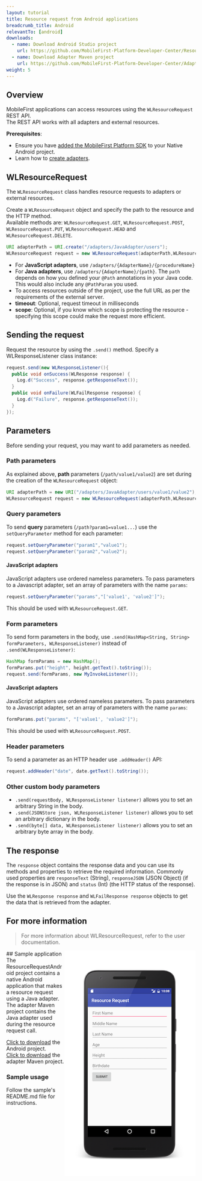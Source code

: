 ```yaml
---
layout: tutorial
title: Resource request from Android applications
breadcrumb_title: Android
relevantTo: [android]
downloads:
  - name: Download Android Studio project
    url: https://github.com/MobileFirst-Platform-Developer-Center/ResourceRequestAndroid/tree/release80
  - name: Download Adapter Maven project
    url: https://github.com/MobileFirst-Platform-Developer-Center/Adapters/tree/release80
weight: 5
---
```

## Overview
MobileFirst applications can access resources using the `WLResourceRequest` REST API.  
The REST API works with all adapters and external resources.

**Prerequisites**:

- Ensure you have [added the MobileFirst Platform SDK](../../../application-development/sdk/android) to your Native Android project.
- Learn how to [create adapters](../../../adapters/creating-adapters).

## WLResourceRequest
The `WLResourceRequest` class handles resource requests to adapters or external resources.

Create a `WLResourceRequest` object and specify the path to the resource and the HTTP method.  
Available methods are: `WLResourceRequest.GET`, `WLResourceRequest.POST`, `WLResourceRequest.PUT`, `WLResourceRequest.HEAD` and `WLResourceRequest.DELETE`.

```java
URI adapterPath = URI.create("/adapters/JavaAdapter/users");
WLResourceRequest request = new WLResourceRequest(adapterPath,WLResourceRequest.GET);
```

* For **JavaScript adapters**, use `/adapters/{AdapterName}/{procedureName}`
* For **Java adapters**, use `/adapters/{AdapterName}/{path}`. The `path` depends on how you defined your `@Path` annotations in your Java code. This would also include any `@PathParam` you used.
* To access resources outside of the project, use the full URL as per the requirements of the external server.
* **timeout**: Optional, request timeout in milliseconds
* **scope**: Optional, if you know which scope is protecting the resource - specifying this scope could make the request more efficient.

## Sending the request
Request the resource by using the `.send()` method. Specify a WLResponseListener class instance:

```java
request.send(new WLResponseListener(){
  public void onSuccess(WLResponse response) {
    Log.d("Success", response.getResponseText());
  }
  public void onFailure(WLFailResponse response) {
    Log.d("Failure", response.getResponseText());
  }
});
```

## Parameters
Before sending your request, you may want to add parameters as needed.

### Path parameters
As explained above, **path** parameters (`/path/value1/value2`) are set during the creation of the `WLResourceRequest` object:

```java
URI adapterPath = new URI("/adapters/JavaAdapter/users/value1/value2");
WLResourceRequest request = new WLResourceRequest(adapterPath,WLResourceRequest.GET);
```

### Query parameters
To send **query** parameters (`/path?param1=value1...`) use the `setQueryParameter` method for each parameter:

```java
request.setQueryParameter("param1","value1");
request.setQueryParameter("param2","value2");
```

#### JavaScript adapters
JavaScript adapters use ordered nameless parameters. To pass parameters to a Javascript adapter, set an array of parameters with the name `params`:

```java
request.setQueryParameter("params","['value1', 'value2']");
```

This should be used with `WLResourceRequest.GET`.

### Form parameters
To send form parameters in the body, use `.send(HashMap<String, String> formParameters, WLResponseListener)` instead of `.send(WLResponseListener)`:  

```java
HashMap formParams = new HashMap();
formParams.put("height", height.getText().toString());
request.send(formParams, new MyInvokeListener());
```    

#### JavaScript adapters
JavaScript adapters use ordered nameless parameters. To pass parameters to a Javascript adapter, set an array of parameters with the name `params`:

```java
formParams.put("params", "['value1', 'value2']");
```

This should be used with `WLResourceRequest.POST`.

### Header parameters
To send a parameter as an HTTP header use `.addHeader()` API:

```java
request.addHeader("date", date.getText().toString());
```

### Other custom body parameters
- `.send(requestBody, WLResponseListener listener)` allows you to set an arbitrary String in the body.
- `.send(JSONStore json, WLResponseListener listener)` allows you to set an arbitrary dictionary in the body.
- `.send(byte[] data, WLResponseListener listener)` allows you to set an arbitrary byte array in the body.

## The response
The `response` object contains the response data and you can use its methods and properties to retrieve the required information. Commonly used properties are `responseText` (String), `responseJSON` (JSON Object) (if the response is in JSON) and `status` (Int) (the HTTP status of the response).

Use the `WLResponse response` and `WLFailResponse response` objects to get the data that is retrieved from the adapter.

## For more information
> For more information about WLResourceRequest, refer to the user documentation.

<img alt="Image of the sample application" src="resource-request-success-android.png" style="float:right"/>
## Sample application
The ResourceRequestAndroid project contains a native Android application that makes a resource request using a Java adapter.  
The adapter Maven project contains the Java adapter used during the resource request call.

[Click to download](https://github.com/MobileFirst-Platform-Developer-Center/ResourceRequestAndroid/tree/release80) the Android project.  
[Click to download](https://github.com/MobileFirst-Platform-Developer-Center/Adapters/tree/release80) the adapter Maven project.

### Sample usage
Follow the sample's README.md file for instructions.